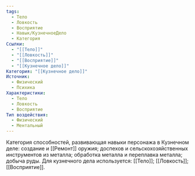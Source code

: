 ```yaml
---
tags:
  - Тело
  - Ловкость
  - Восприятие
  - Навык/КузнечноеДело
  - Категория
Ссылки:
  - "[[Тело]]"
  - "[[Ловкость]]"
  - "[[Восприятие]]"
  - "[[Кузнечное дело]]"
Категория: "[[Кузнечное дело]]"
Источник:
  - Физический
  - Психика
Характеристики:
  - Тело
  - Ловкость
  - Восприятие
Тип воздействия:
  - Физический
  - Ментальный
---
```

Категория способностей, развивающая навыки персонажа в Кузнечном деле: создание и [[Ремонт]] оружия; доспехов и сельскохозяйственных инструментов из металла; обработка металла и переплавка металла; добыча руды. Для кузнечного дела используется: [[Тело]]; [[Ловкость]]; [[Восприятие]]. 